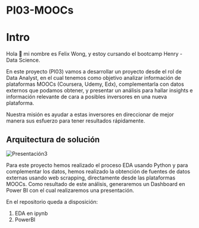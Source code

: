 # PI03-MOOCs

# Intro
Hola 👋 mi nombre es Felix Wong, y estoy cursando el bootcamp Henry - Data Science.

En este proyecto (PI03) vamos a desarrollar un proyecto desde el rol de Data Analyst, en el cual tenemos como objetivo analizar información de plataformas MOOCs (Coursera, Udemy, Edx), complementarla con datos externos que podamos obtener, y presentar un análisis para hallar insights e información relevante de cara a posibles inversores en una nueva plataforma. 

Nuestra misión es ayudar a estas inversores en direccionar de mejor manera sus esfuerzo para tener resultados rápidamente.

## Arquitectura de solución
![Presentación3](https://user-images.githubusercontent.com/97036778/215948620-896ee516-acdb-4cbb-92b9-54249072f315.jpg)

Para este proyecto hemos realizado el proceso EDA usando Python y para complementar los datos, hemos realizado la obtención de fuentes de datos externas usando web scrapping, directamente desde las plataformas MOOCs. Como resultado de este análisis, generaremos un Dashboard en Power BI con el cual realizaremos una presentación.

En el repositorio queda a disposición:
1. EDA en ipynb
2. PowerBI
